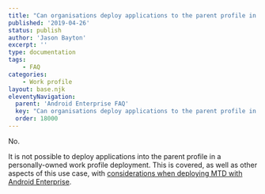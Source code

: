 ```yaml
---
title: "Can organisations deploy applications to the parent profile in a work profile deployment?"
published: '2019-04-26'
status: publish
author: 'Jason Bayton'
excerpt: ''
type: documentation
tags: 
    - FAQ
categories:
    - Work profile
layout: base.njk
eleventyNavigation:
  parent: 'Android Enterprise FAQ'
  key: "Can organisations deploy applications to the parent profile in a work profile deployment?"
  order: 18000
--- 
```

No. 

It is not possible to deploy applications into the parent profile in a personally-owned work profile deployment. This is covered, as well as other aspects of this use case, with [considerations when deploying MTD with Android Enterprise](/android/mtd-and-android-enterprise/).
